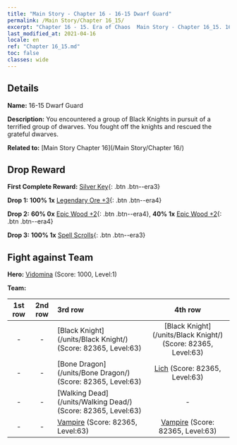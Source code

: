 ```yaml
---
title: "Main Story - Chapter 16 - 16-15 Dwarf Guard"
permalink: /Main Story/Chapter 16_15/
excerpt: "Chapter 16 - 15. Era of Chaos  Main Story - Chapter 16_15. 16-15 Dwarf Guard"
last_modified_at: 2021-04-16
locale: en
ref: "Chapter 16_15.md"
toc: false
classes: wide
---
```


## Details

 **Name:** 16-15 Dwarf Guard

 **Description:** You encountered a group of Black Knights in pursuit of a terrified group of dwarves. You fought off the knights and rescued the grateful dwarves.

 **Related to:** [Main Story Chapter 16](/Main Story/Chapter 16/)

## Drop Reward

 **First Complete Reward:** [Silver Key](/Items/con_693/){: .btn .btn--era3}

 **Drop 1:** **100% 1x** [Legendary Ore +3](/Items/mat_54/){: .btn .btn--era4}

 **Drop 2:** **60% 0x** [Epic Wood +2](/Items/mat_48/){: .btn .btn--era4}, **40% 1x** [Epic Wood +2](/Items/mat_48/){: .btn .btn--era4}

 **Drop 3:** **100% 1x** [Spell Scrolls](/Items/con_694/){: .btn .btn--era3}


## Fight against Team
 **Hero:** [Vidomina](/heroes/Vidomina/) (Score: 1000, Level:1)

 **Team:**


  | 1st row | 2nd row | 3rd row | 4th row |
  |:----:|:----:|:----|:----:|
  | - | - | [Black Knight](/units/Black Knight/) (Score: 82365, Level:63)  | [Black Knight](/units/Black Knight/) (Score: 82365, Level:63)  |
  | - | - | [Bone Dragon](/units/Bone Dragon/) (Score: 82365, Level:63)  | [Lich](/units/Lich/) (Score: 82365, Level:63)  |
  | - | - | [Walking Dead](/units/Walking Dead/) (Score: 82365, Level:63)  | - |
  | - | - | [Vampire](/units/Vampire/) (Score: 82365, Level:63)  | [Vampire](/units/Vampire/) (Score: 82365, Level:63)  |


